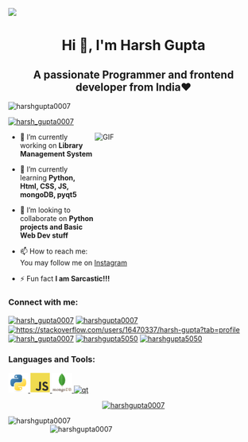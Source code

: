![](https://res.cloudinary.com/practicaldev/image/fetch/s--xG1gcsyJ--/c_imagga_scale,f_auto,fl_progressive,h_420,q_auto,w_1000/https://thepracticaldev.s3.amazonaws.com/i/h68x0up43hmknl5tjcww.jpg)
<h1 align="center">Hi 👋, I'm Harsh Gupta</h1>
<h2 align="center">A passionate Programmer and frontend developer from India❤️</h2>

<p align="left"> <img src="https://komarev.com/ghpvc/?username=harshgupta0007&label=Profile%20views&color=0e75b6&style=flat" alt="harshgupta0007" /> </p>

<p align="left"> <a href="https://twitter.com/harsh_gupta0007" target="blank"><img src="https://img.shields.io/twitter/follow/harsh_gupta0007?logo=twitter&style=for-the-badge" alt="harsh_gupta0007" /></a> </p>


<a target="_blank">
  <img align="right" height="250" width="330" alt="GIF" src="https://cdn.dribbble.com/users/1162077/screenshots/3848914/programmer.gif">
</a>

- 🔭 I’m currently working on **Library Management System**

- 🌱 I’m currently learning **Python, Html, CSS, JS, mongoDB, pyqt5**

- 👯 I’m looking to collaborate on **Python projects and Basic Web Dev stuff**

- 📫 How to reach me: You may follow me on [Instagram](https://www.instagram.com/harsh_gupta0007/) 

- ⚡ Fun fact **I am Sarcastic!!!**


<h3 align="left">Connect with me:</h3>
<p align="left">
<a href="https://twitter.com/harsh_gupta0007" target="blank"><img align="center" src="https://raw.githubusercontent.com/rahuldkjain/github-profile-readme-generator/master/src/images/icons/Social/twitter.svg" alt="harsh_gupta0007" height="30" width="40" /></a>
<a href="https://linkedin.com/in/harshgupta0007" target="blank"><img align="center" src="https://raw.githubusercontent.com/rahuldkjain/github-profile-readme-generator/master/src/images/icons/Social/linked-in-alt.svg" alt="harshgupta0007" height="30" width="40" /></a>
<a href="https://stackoverflow.com/users/https://stackoverflow.com/users/16470337/harsh-gupta?tab=profile" target="blank"><img align="center" src="https://raw.githubusercontent.com/rahuldkjain/github-profile-readme-generator/master/src/images/icons/Social/stack-overflow.svg" alt="https://stackoverflow.com/users/16470337/harsh-gupta?tab=profile" height="30" width="40" /></a>
<a href="https://instagram.com/harsh_gupta0007" target="blank"><img align="center" src="https://raw.githubusercontent.com/rahuldkjain/github-profile-readme-generator/master/src/images/icons/Social/instagram.svg" alt="harsh_gupta0007" height="30" width="40" /></a>
<a href="https://www.hackerrank.com/harshgupta5050" target="blank"><img align="center" src="https://raw.githubusercontent.com/rahuldkjain/github-profile-readme-generator/master/src/images/icons/Social/hackerrank.svg" alt="harshgupta5050" height="30" width="40" /></a>
<a href="https://auth.geeksforgeeks.org/user/harshgupta5050" target="blank"><img align="center" src="https://raw.githubusercontent.com/rahuldkjain/github-profile-readme-generator/master/src/images/icons/Social/geeks-for-geeks.svg" alt="harshgupta5050" height="30" width="40" /></a>
</p>

<h3 align="left">Languages and Tools:</h3>
<p align="left"> <a href="https://www.python.org" target="_blank"> <img src="https://raw.githubusercontent.com/devicons/devicon/master/icons/python/python-original.svg" alt="python" width="40" height="40"/> </a> <a href="https://developer.mozilla.org/en-US/docs/Web/JavaScript" target="_blank"> <img src="https://raw.githubusercontent.com/devicons/devicon/master/icons/javascript/javascript-original.svg" alt="javascript" width="40" height="40"/> </a> <a href="https://www.mongodb.com/" target="_blank"> <img src="https://raw.githubusercontent.com/devicons/devicon/master/icons/mongodb/mongodb-original-wordmark.svg" alt="mongodb" width="40" height="40"/> </a>  <a href="https://www.qt.io/" target="_blank"> <img src="https://upload.wikimedia.org/wikipedia/commons/0/0b/Qt_logo_2016.svg" alt="qt" width="40" height="40"/> </a> </p>

<p align="center"> <a href="https://github.com/ryo-ma/github-profile-trophy"><img src="https://github-profile-trophy.vercel.app/?username=harshgupta0007" alt="harshgupta0007" /></a> </p>

<p><img align="left" src="https://github-readme-stats.vercel.app/api?username=harshgupta0007&show_icons=true&locale=en" alt="harshgupta0007" width="420"/></p>
<p><img align="right" src="https://github-readme-streak-stats.herokuapp.com/?user=harshgupta0007&" alt="harshgupta0007" width="420"/></p>
